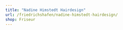 ```yaml
---
title: "Nadine Himstedt Hairdesign"
url: /friedrichshafen/nadine-himstedt-hairdesign/
shop: Friseur
---
```

